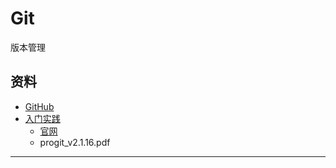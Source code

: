 #   Git

版本管理


##  资料

-   [GitHub](https://github.com/git)
-   [入门实践](action/README.md)
    -   [官网](https://git-scm.com/)
    -   progit_v2.1.16.pdf

----

